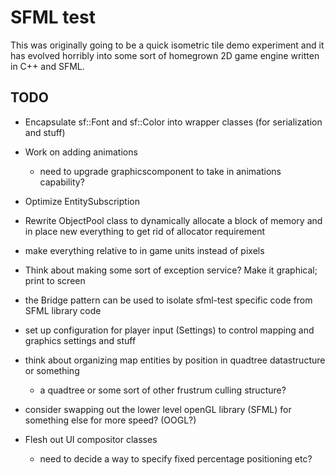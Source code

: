 SFML test
=========

This was originally going to be a quick isometric tile demo experiment and it has evolved horribly into some sort of homegrown 2D game engine written in C++ and SFML.

TODO
----
* Encapsulate sf::Font and sf::Color into wrapper classes (for serialization and stuff)
* Work on adding animations
   * need to upgrade graphicscomponent to take in animations capability?

* Optimize EntitySubscription

* Rewrite ObjectPool class to dynamically allocate a block of memory and in place new everything to get rid of allocator requirement

* make everything relative to in game units instead of pixels

* Think about making some sort of exception service? Make it graphical; print to screen
 
* the Bridge pattern can be used to isolate sfml-test specific code from SFML library code

* set up configuration for player input (Settings) to control mapping and graphics settings and stuff

* think about organizing map entities by position in quadtree datastructure or something
   * a quadtree or some sort of other frustrum culling structure?

* consider swapping out the lower level openGL library (SFML) for something else for more speed? (OOGL?)

* Flesh out UI compositor classes
   * need to decide a way to specify fixed percentage positioning etc?
